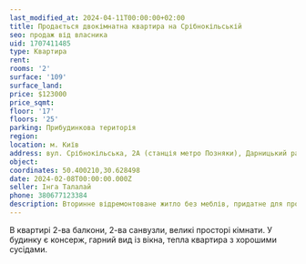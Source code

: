 ```yaml
---
last_modified_at: 2024-04-11T00:00:00+02:00
title: Продається двокімнатна квартира на Срібнокільській
seo: продаж від власника
uid: 1707411485
type: Квартира
rent:
rooms: '2'
surface: '109'
surface_land:
price: $123000
price_sqmt:
floor: '17'
floors: '25'
parking: Прибудинкова територія
region:
location: м. Київ
address: вул. Срібнокільська, 2А (станція метро Позняки), Дарницький район
object:
coordinates: 50.400210,30.628498
date: 2024-02-08T00:00:00.000Z
seller: Інга Талалай
phone: 380677123384
description: Вторинне відремонтоване житло без меблів, придатне для проживання
---
```


В квартирі 2-ва балкони, 2-ва санвузли, великі просторі кімнати. У будинку є консерж, гарний вид із вікна, тепла квартира з хорошими сусідами.

